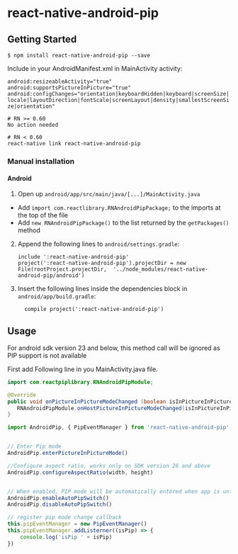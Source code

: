 
# react-native-android-pip


## Getting Started

`$ npm install react-native-android-pip --save`


Include in your AndroidManifest.xml in MainActivity activity:

`android:resizeableActivity="true"
android:supportsPictureInPicture="true"
android:configChanges="orientation|keyboardHidden|keyboard|screenSize|locale|layoutDirection|fontScale|screenLayout|density|smallestScreenSize|orientation"`


```
# RN >= 0.60
No action needed

# RN < 0.60
react-native link react-native-android-pip
```


### Manual installation


#### Android

1. Open up `android/app/src/main/java/[...]/MainActivity.java`
  - Add `import com.reactlibrary.RNAndroidPipPackage;` to the imports at the top of the file
  - Add `new RNAndroidPipPackage()` to the list returned by the `getPackages()` method
2. Append the following lines to `android/settings.gradle`:
  	```
  	include ':react-native-android-pip'
  	project(':react-native-android-pip').projectDir = new File(rootProject.projectDir, 	'../node_modules/react-native-android-pip/android')
  	```
3. Insert the following lines inside the dependencies block in `android/app/build.gradle`:
  	```
      compile project(':react-native-android-pip')
  	```


## Usage
For android sdk version 23 and below, this method call will be ignored as PIP support is not available

First add Following line in you MainActivity.java file.

```java
import com.reactpiplibrary.RNAndroidPipModule;

@Override
public void onPictureInPictureModeChanged (boolean isInPictureInPictureMode, Configuration newConfig) {
   RNAndroidPipModule.onHostPictureInPictureModeChanged(isInPictureInPictureMode, newConfig);
}
```

```javascript
import AndroidPip, { PipEventManager } from 'react-native-android-pip';


// Enter Pip mode
AndroidPip.enterPictureInPictureMode() 

//Configure aspect ratio, works only on SDK version 26 and above
AndroidPip.configureAspectRatio(width, height) 


// When enabled, PIP mode will be automatically entered when app is unfocused( User presses home, menu button etc)
AndroidPip.enableAutoPipSwitch()
AndroidPip.disableAutoPipSwitch()

// register pip mode change callback
this.pipEventManager = new PipEventManager()
this.pipEventManager.addListerner((isPip) => {
    console.log('isPip ' + isPip)
})

```
